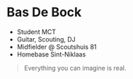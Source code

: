 # Bas De Bock

- Student MCT
- Guitar, Scouting, DJ
- Midfielder @ Scoutshuis 81
- Homebase Sint-Niklaas

> Everything you can imagine is real.